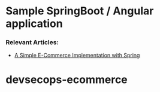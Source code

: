 # Sample SpringBoot / Angular application

### Relevant Articles:
- [A Simple E-Commerce Implementation with Spring](https://www.baeldung.com/spring-angular-ecommerce)
# devsecops-ecommerce 
